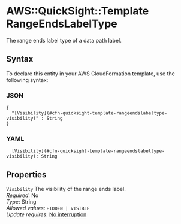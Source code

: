 # AWS::QuickSight::Template RangeEndsLabelType<a name="aws-properties-quicksight-template-rangeendslabeltype"></a>

The range ends label type of a data path label\.

## Syntax<a name="aws-properties-quicksight-template-rangeendslabeltype-syntax"></a>

To declare this entity in your AWS CloudFormation template, use the following syntax:

### JSON<a name="aws-properties-quicksight-template-rangeendslabeltype-syntax.json"></a>

```
{
  "[Visibility](#cfn-quicksight-template-rangeendslabeltype-visibility)" : String
}
```

### YAML<a name="aws-properties-quicksight-template-rangeendslabeltype-syntax.yaml"></a>

```
  [Visibility](#cfn-quicksight-template-rangeendslabeltype-visibility): String
```

## Properties<a name="aws-properties-quicksight-template-rangeendslabeltype-properties"></a>

`Visibility`  <a name="cfn-quicksight-template-rangeendslabeltype-visibility"></a>
The visibility of the range ends label\.  
*Required*: No  
*Type*: String  
*Allowed values*: `HIDDEN | VISIBLE`  
*Update requires*: [No interruption](https://docs.aws.amazon.com/AWSCloudFormation/latest/UserGuide/using-cfn-updating-stacks-update-behaviors.html#update-no-interrupt)